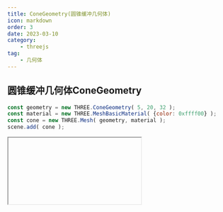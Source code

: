 ```yaml
---
title: ConeGeometry(圆锥缓冲几何体)
icon: markdown
order: 3
date: 2023-03-10
category:
    - threejs
tag:
    - 几何体
---
```


## 圆锥缓冲几何体ConeGeometry

```js
const geometry = new THREE.ConeGeometry( 5, 20, 32 );
const material = new THREE.MeshBasicMaterial( {color: 0xffff00} );
const cone = new THREE.Mesh( geometry, material );
scene.add( cone );
```

<IFrame url="https://luotainxu-demo.netlify.app/#/threejs/coneGeometry"/>

## 构造器

### radius : Float

圆锥底部的半径，默认值为1

### height : Float

圆锥的高度，默认值为1

### radialSegments : Integer

圆锥侧面周围的分段数，默认为32

### heightSegments : Integer

圆锥侧面沿着其高度的分段数，默认值为1

### openEnded : Boolean

一个Boolean值，指明该圆锥的底面是开放的还是封顶的。默认值为false，即其底面默认是封顶的

### thetaStart : Float

第一个分段的起始角度，默认为0

### thetaLength : Float

圆锥底面圆扇区的中心角，通常被称为“θ”（西塔）。默认值是2*Pi，这使其成为一个完整的圆锥

## 属性

共有属性请参见其基类[CylinderGeometry](/threejs/几何体/圆柱缓冲几何体.md)

### .parameters : Object

一个包含着构造函数中每个参数的对象。在对象实例化之后，对该属性的任何修改都不会改变这个几何体。

## 方法

共有方法请参见其基类[CylinderGeometry](/threejs/几何体/圆柱缓冲几何体.md)
